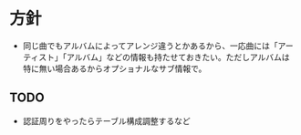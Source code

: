# 方針

- 同じ曲でもアルバムによってアレンジ違うとかあるから、一応曲には「アーティスト」「アルバム」などの情報も持たせておきたい。ただしアルバムは特に無い場合あるからオプショナルなサブ情報で。

## TODO

- 認証周りをやったらテーブル構成調整するなど
